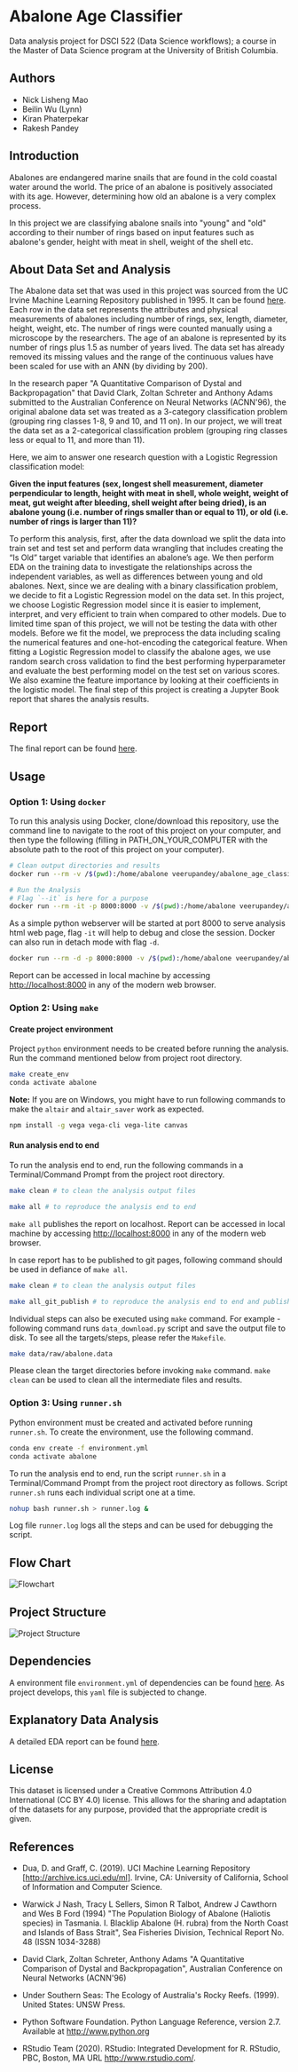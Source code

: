 # Abalone Age Classifier

Data analysis project for DSCI 522 (Data Science workflows); a course in the Master of Data Science program at the University of British Columbia.

## Authors
- Nick Lisheng Mao
- Beilin Wu (Lynn)
- Kiran Phaterpekar
- Rakesh Pandey


## Introduction
Abalones are endangered marine snails that are found in the cold coastal water around the world. The price of an abalone is positively associated with its age. However, determining how old an abalone is a very complex process. 

In this project we are classifying abalone snails into "young" and "old" according to their number of rings based on input features such as abalone's gender, height with meat in shell, weight of the shell etc.



## About Data Set and Analysis

The Abalone data set that was used in this project was sourced from the UC Irvine Machine Learning Repository published in 1995. It can be found <a href="https://archive-beta.ics.uci.edu/ml/datasets/abalone" >here</a>. Each row in the data set represents the attributes and physical measurements of abalones including number of rings, sex, length, diameter, height, weight, etc. The number of rings were counted manually using a microscope by the researchers. The age of an abalone is represented by its number of rings plus 1.5 as number of years lived. The data set has already removed its missing values and the range of the continuous values have been scaled for use with an ANN (by dividing by 200).

In the research paper "A Quantitative Comparison of Dystal and Backpropagation" that David Clark, Zoltan Schreter and Anthony Adams submitted to the Australian Conference on Neural Networks (ACNN'96), the original abalone data set was treated as a 3-category classification problem (grouping ring classes 1-8, 9 and 10, and 11 on). In our project, we will treat the data set as a 2-categorical classification problem (grouping ring classes less or equal to 11, and more than 11).

Here, we aim to answer one research question with a Logistic Regression classification model:

**Given the input features (sex, longest shell measurement, diameter perpendicular to length, height with meat in shell, whole weight, weight of meat, gut weight after bleeding, shell weight after being dried), is an abalone young (i.e. number of rings smaller than or equal to 11), or old (i.e. number of rings is larger than 11)?**

To perform this analysis, first, after the data download we split the data into train set and test set and perform data wrangling that includes creating the “Is Old” target variable that identifies an abalone’s age. We then perform EDA on the training data to investigate the relationships across the independent variables, as well as differences between young and old abalones. Next, since we are dealing with a binary classification problem, we decide to fit a Logistic Regression model on the data set. In this project, we choose Logistic Regression model since it is easier to implement, interpret, and very efficient to train when compared to other models. Due to limited time span of this project, we will not be testing the data with other models. Before we fit the model, we preprocess the data including scaling the numerical features and one-hot-encoding the categorical feature. When fitting a Logistic Regression model to classify the abalone ages, we use random search cross validation to find the best performing hyperparameter and evaluate the best performing model on the test set on various scores. We also examine the feature importance by looking at their coefficients in the logistic model. The final step of this project is creating a Jupyter Book report that shares the analysis results.


## Report

The final report can be found [here](https://ubc-mds.github.io/abalone_age_classification/Project_report_milestone2.html).

## Usage

### Option 1: Using `docker`

To run this analysis using Docker, clone/download this repository, use the command line to navigate to the root of this project on your computer, and then type the following (filling in PATH_ON_YOUR_COMPUTER with the absolute path to the root of this project on your computer).

```bash
# Clean output directories and results
docker run --rm -v /$(pwd):/home/abalone veerupandey/abalone_age_classification make -C /home/abalone clean

# Run the Analysis
# Flag `--it` is here for a purpose
docker run --rm -it -p 8000:8000 -v /$(pwd):/home/abalone veerupandey/abalone_age_classification make -C /home/abalone all
```

As a simple python webserver will be started at port 8000 to serve analysis html web page, flag `-it` will help to debug and close the session. Docker can also run in detach mode with flag `-d`.

```bash
docker run --rm -d -p 8000:8000 -v /$(pwd):/home/abalone veerupandey/abalone_age_classification make -C /home/abalone all
```

Report can be accessed in local machine by accessing [http://localhost:8000](http://localhost:8000) in any of the modern web browser.

### Option 2: Using `make`

#### Create project environment

Project `python` environment needs to be created before running the analysis. Run the command mentioned below from project root directory.

```bash
make create_env
conda activate abalone
```

**Note:** If you are on Windows, you might have to run following commands to make the `altair` and `altair_saver` work as expected.

```bash
npm install -g vega vega-cli vega-lite canvas
```

#### Run analysis end to end

To run the analysis end to end, run the following commands in a Terminal/Command Prompt from the project root directory.

```bash
make clean # to clean the analysis output files

make all # to reproduce the analysis end to end
```

`make all` publishes the report on localhost. Report can be accessed in local machine by accessing [http://localhost:8000](http://localhost:8000) in any of the modern web browser.

In case report has to be published to git pages, following command should be used in defiance of `make all`.

```bash
make clean # to clean the analysis output files

make all_git_publish # to reproduce the analysis end to end and publish to git pages
```

Individual steps can also be executed using `make` command. For example - following command runs `data_download.py` script and save the output file to disk. To see all the targets/steps, please refer the `Makefile`.

```bash
make data/raw/abalone.data
```

Please clean the target directories before invoking `make` command. `make clean` can be used to clean all the intermediate files and results.

### Option 3: Using `runner.sh` 

Python environment must be created and activated before running `runner.sh`. To create the environment, use the following command.

```bash
conda env create -f environment.yml
conda activate abalone
```

To run the analysis end to end, run the script `runner.sh` in a Terminal/Command Prompt from the project root directory as follows. Script `runner.sh` runs each individual script one at a time.

```bash
nohup bash runner.sh > runner.log &
```

Log file `runner.log` logs all the steps and can be used for debugging the script.

## Flow Chart 

![Flowchart](images/flowchart.png)

## Project Structure

![Project Structure](images/project_org.png)

## Dependencies

A environment file `environment.yml` of dependencies can be found <a href="https://github.com/UBC-MDS/abalone_age_classification/blob/main/environment.yml">here</a>. As project develops, this `yaml` file is subjected to change.

## Explanatory Data Analysis

A detailed EDA report can be found <a href="https://github.com/UBC-MDS/abalone_age_classification/blob/main/src/eda/eda.ipynb" >here</a>.

## License

This dataset is licensed under a Creative Commons Attribution 4.0 International (CC BY 4.0) license. This allows for the sharing and adaptation of the datasets for any purpose, provided that the appropriate credit is given.


## References

- Dua, D. and Graff, C. (2019). UCI Machine Learning Repository [http://archive.ics.uci.edu/ml]. Irvine, CA: University of California, School of Information and Computer Science.

- Warwick J Nash, Tracy L Sellers, Simon R Talbot, Andrew J Cawthorn and Wes B Ford (1994) "The Population Biology of Abalone (Haliotis species) in Tasmania. I. Blacklip Abalone (H. rubra) from the North Coast and Islands of Bass Strait", Sea Fisheries Division, Technical Report No. 48 (ISSN 1034-3288)

- David Clark, Zoltan Schreter, Anthony Adams "A Quantitative Comparison of Dystal and Backpropagation", Australian Conference on Neural Networks (ACNN'96)

- Under Southern Seas: The Ecology of Australia's Rocky Reefs. (1999). United States: UNSW Press.

- Python Software Foundation. Python Language Reference, version 2.7. Available at http://www.python.org

- RStudio Team (2020). RStudio: Integrated Development for R. RStudio, PBC, Boston, MA URL http://www.rstudio.com/.
